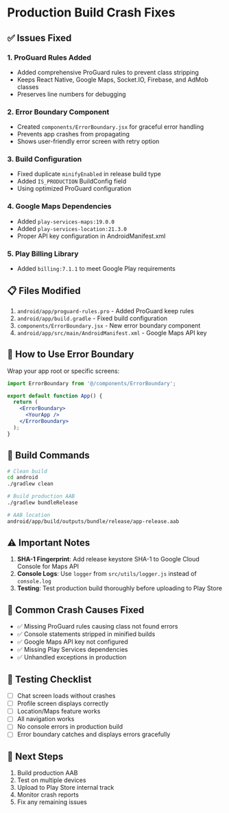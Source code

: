 # Production Build Crash Fixes

## ✅ Issues Fixed

### 1. **ProGuard Rules Added**
- Added comprehensive ProGuard rules to prevent class stripping
- Keeps React Native, Google Maps, Socket.IO, Firebase, and AdMob classes
- Preserves line numbers for debugging

### 2. **Error Boundary Component**
- Created `components/ErrorBoundary.jsx` for graceful error handling
- Prevents app crashes from propagating
- Shows user-friendly error screen with retry option

### 3. **Build Configuration**
- Fixed duplicate `minifyEnabled` in release build type
- Added `IS_PRODUCTION` BuildConfig field
- Using optimized ProGuard configuration

### 4. **Google Maps Dependencies**
- Added `play-services-maps:19.0.0`
- Added `play-services-location:21.3.0`
- Proper API key configuration in AndroidManifest.xml

### 5. **Play Billing Library**
- Added `billing:7.1.1` to meet Google Play requirements

## 📋 Files Modified

1. `android/app/proguard-rules.pro` - Added ProGuard keep rules
2. `android/app/build.gradle` - Fixed build configuration
3. `components/ErrorBoundary.jsx` - New error boundary component
4. `android/app/src/main/AndroidManifest.xml` - Google Maps API key

## 🚀 How to Use Error Boundary

Wrap your app root or specific screens:

```jsx
import ErrorBoundary from '@/components/ErrorBoundary';

export default function App() {
  return (
    <ErrorBoundary>
      <YourApp />
    </ErrorBoundary>
  );
}
```

## 🔧 Build Commands

```bash
# Clean build
cd android
./gradlew clean

# Build production AAB
./gradlew bundleRelease

# AAB location
android/app/build/outputs/bundle/release/app-release.aab
```

## ⚠️ Important Notes

1. **SHA-1 Fingerprint**: Add release keystore SHA-1 to Google Cloud Console for Maps API
2. **Console Logs**: Use `logger` from `src/utils/logger.js` instead of `console.log`
3. **Testing**: Test production build thoroughly before uploading to Play Store

## 🐛 Common Crash Causes Fixed

- ✅ Missing ProGuard rules causing class not found errors
- ✅ Console statements stripped in minified builds
- ✅ Google Maps API key not configured
- ✅ Missing Play Services dependencies
- ✅ Unhandled exceptions in production

## 📱 Testing Checklist

- [ ] Chat screen loads without crashes
- [ ] Profile screen displays correctly
- [ ] Location/Maps feature works
- [ ] All navigation works
- [ ] No console errors in production build
- [ ] Error boundary catches and displays errors gracefully

## 🎯 Next Steps

1. Build production AAB
2. Test on multiple devices
3. Upload to Play Store internal track
4. Monitor crash reports
5. Fix any remaining issues
